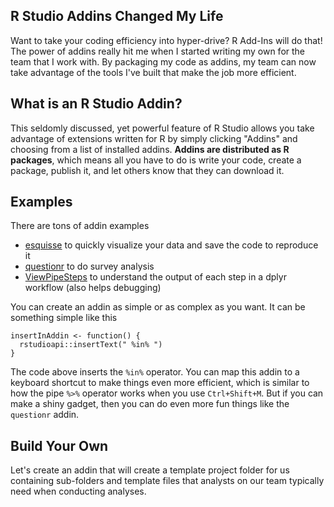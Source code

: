## R Studio Addins Changed My Life

Want to take your coding efficiency into hyper-drive?  R Add-Ins will do that!  The power of addins really hit me when I started writing my own for the team that I work with.  By packaging my code as addins, my team can now take advantage of the tools I've built that make the job more efficient.  

## What is an R Studio Addin?

This seldomly discussed, yet powerful feature of R Studio allows you take advantage of extensions written for R by simply clicking "Addins" and choosing from a list of installed addins.  **Addins are distributed as R packages**, which means all you have to do is write your code, create a package, publish it, and let others know that they can download it.  

## Examples

There are tons of addin examples
- [esquisse](https://www.dreamrs.fr/) to quickly visualize your data and save the code to reproduce it
- [questionr](https://juba.github.io/questionr/) to do survey analysis
- [ViewPipeSteps](https://github.com/daranzolin/ViewPipeSteps) to understand the output of each step in a dplyr workflow (also helps debugging)

You can create an addin as simple or as complex as you want.  It can be something simple like this
```
insertInAddin <- function() {
  rstudioapi::insertText(" %in% ")
}
```
The code above inserts the `%in%` operator.  You can map this addin to a keyboard shortcut to make things even more efficient, which is similar to how the pipe `%>%` operator works when you use `Ctrl+Shift+M`.  But if you can make a shiny gadget, then you can do even more fun things like the `questionr` addin. 

## Build Your Own

Let's create an addin that will create a template project folder for us containing sub-folders and template files that analysts on our team typically need when conducting analyses.    
